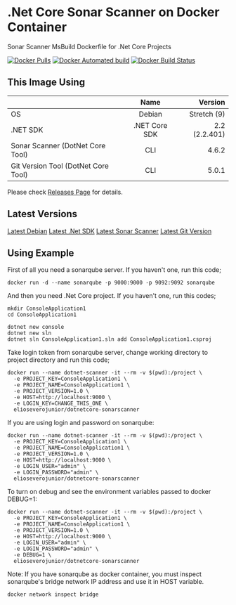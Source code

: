 # .Net Core Sonar Scanner on Docker Container

Sonar Scanner MsBuild Dockerfile for .Net Core Projects

[![Docker Pulls](https://img.shields.io/docker/pulls/elioseverojunior/dotnetcore-sonarscanner.svg)](https://hub.docker.com/r/elioseverojunior/dotnetcore-sonarscanner/) [![Docker Automated build](https://img.shields.io/docker/automated/elioseverojunior/dotnetcore-sonarscanner.svg)](https://hub.docker.com/r/elioseverojunior/dotnetcore-sonarscanner/) [![Docker Build Status](https://img.shields.io/docker/build/elioseverojunior/dotnetcore-sonarscanner.svg)](https://hub.docker.com/r/elioseverojunior/dotnetcore-sonarscanner/)

## This Image Using

|                                     | Name          | Version       |
| ------------------------------------|:-------------:| -------------:|
| OS                                  | Debian        |   Stretch (9) |
| .NET SDK                            | .NET Core SDK | 2.2 (2.2.401) |
| Sonar Scanner    (DotNet Core Tool) | CLI           |         4.6.2 |
| Git Version Tool (DotNet Core Tool) | CLI           |         5.0.1 |

Please check [Releases Page](https://github.com/elioseverojunior/dotnetcore-sonarscanner/releases) for details.

## Latest Versions

[Latest Debian](https://www.debian.org/releases/stable/)
[Latest .Net SDK](https://www.microsoft.com/net/download/all)
[Latest Sonar Scanner](https://www.nuget.org/packages/dotnet-sonarscanner)
[Latest Git Version](https://www.nuget.org/packages/dotnet-gitversion)

## Using Example

First of all you need a sonarqube server. If you haven't one, run this code;

```
docker run -d --name sonarqube -p 9000:9000 -p 9092:9092 sonarqube
```

And then you need .Net Core project. If you haven't one, run this codes;

```
mkdir ConsoleApplication1
cd ConsoleApplication1

dotnet new console
dotnet new sln
dotnet sln ConsoleApplication1.sln add ConsoleApplication1.csproj
```

Take login token from sonarqube server, change working directory to project directory and run this code;

```
docker run --name dotnet-scanner -it --rm -v $(pwd):/project \
  -e PROJECT_KEY=ConsoleApplication1 \
  -e PROJECT_NAME=ConsoleApplication1 \
  -e PROJECT_VERSION=1.0 \
  -e HOST=http://localhost:9000 \
  -e LOGIN_KEY=CHANGE_THIS_ONE \
  elioseverojunior/dotnetcore-sonarscanner
```

If you are using login and password on sonarqube:

```
docker run --name dotnet-scanner -it --rm -v $(pwd):/project \
  -e PROJECT_KEY=ConsoleApplication1 \
  -e PROJECT_NAME=ConsoleApplication1 \
  -e PROJECT_VERSION=1.0 \
  -e HOST=http://localhost:9000 \
  -e LOGIN_USER="admin" \
  -e LOGIN_PASSWORD="admin" \
  elioseverojunior/dotnetcore-sonarscanner
```

To turn on debug and see the environment variables passed to docker DEBUG=1:
```
docker run --name dotnet-scanner -it --rm -v $(pwd):/project \
  -e PROJECT_KEY=ConsoleApplication1 \
  -e PROJECT_NAME=ConsoleApplication1 \
  -e PROJECT_VERSION=1.0 \
  -e HOST=http://localhost:9000 \
  -e LOGIN_USER="admin" \
  -e LOGIN_PASSWORD="admin" \
  -e DEBUG=1 \
  elioseverojunior/dotnetcore-sonarscanner
```


Note: If you have sonarqube as docker container, you must inspect sonarqube's bridge network IP address and use it in HOST variable.

```
docker network inspect bridge
```